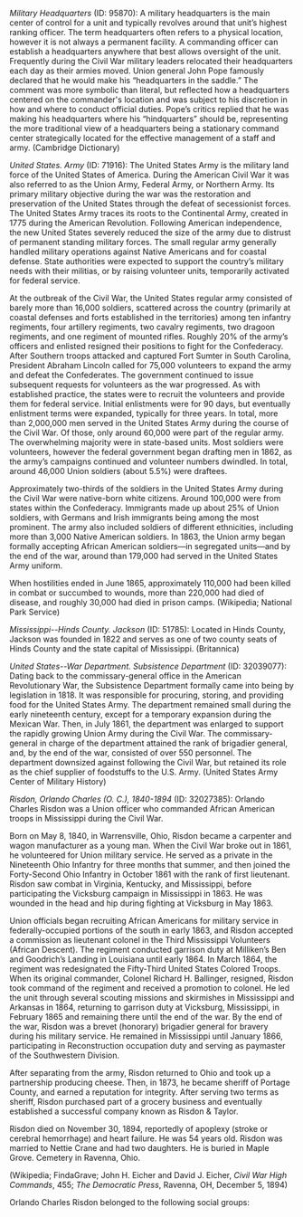 *Military Headquarters* (ID: 95870): A military headquarters is the main center of control for a unit and typically revolves around that unit’s highest ranking officer. The term headquarters often refers to a physical location, however it is not always a permanent facility. A commanding officer can establish a headquarters anywhere that best allows oversight of the unit. Frequently during the Civil War military leaders relocated their headquarters each day as their armies moved. Union general John Pope famously declared that he would make his “headquarters in the saddle.” The comment was more symbolic than literal, but reflected how a headquarters centered on the commander's location and was subject to his discretion in how and where to conduct official duties. Pope’s critics replied that he was making his headquarters where his “hindquarters” should be, representing the more traditional view of a headquarters being a stationary command center strategically located for the effective management of a staff and army. (Cambridge Dictionary)

*United States. Army* (ID: 71916): The United States Army is the military land force of the United States of America. During the American Civil War it was also referred to as the Union Army, Federal Army, or Northern Army. Its primary military objective during the war was the restoration and preservation of the United States through the defeat of secessionist forces. The United States Army traces its roots to the Continental Army, created in 1775 during the American Revolution. Following American independence, the new United States severely reduced the size of the army due to distrust of permanent standing military forces. The small regular army generally handled military operations against Native Americans and for coastal defense. State authorities were expected to support the country’s military needs with their militias, or by raising volunteer units, temporarily activated for federal service. 

At the outbreak of the Civil War, the United States regular army consisted of barely more than 16,000 soldiers, scattered across the country (primarily at coastal defenses and forts established in the territories) among ten infantry regiments, four artillery regiments, two cavalry regiments, two dragoon regiments, and one regiment of mounted rifles. Roughly 20% of the army’s officers and enlisted resigned their positions to fight for the Confederacy. After Southern troops attacked and captured Fort Sumter in South Carolina, President Abraham Lincoln called for 75,000 volunteers to expand the army and defeat the Confederates. The government continued to issue subsequent requests for volunteers as the war progressed. As with established practice, the states were to recruit the volunteers and provide them for federal service. Initial enlistments were for 90 days, but eventually enlistment terms were expanded, typically for three years. In total, more than 2,000,000 men served in the United States Army during the course of the Civil War. Of those, only around 60,000 were part of the regular army. The overwhelming majority were in state-based units. Most soldiers were volunteers, however the federal government began drafting men in 1862, as the army’s campaigns continued and volunteer numbers dwindled. In total, around 46,000 Union soldiers (about 5.5%) were draftees. 

Approximately two-thirds of the soldiers in the United States Army during the Civil War were native-born white citizens. Around 100,000 were from states within the Confederacy. Immigrants made up about 25% of Union soldiers, with Germans and Irish immigrants being among the most prominent. The army also included soldiers of different ethnicities, including more than 3,000 Native American soldiers. In 1863, the Union army began formally accepting African American soldiers—in segregated units—and by the end of the war, around than 179,000 had served in the United States Army uniform. 

When hostilities ended in June 1865, approximately 110,000 had been killed in combat or succumbed to wounds, more than 220,000 had died of disease, and roughly 30,000 had died in prison camps. (Wikipedia; National Park Service)

*Mississippi--Hinds County. Jackson* (ID: 51785): Located in Hinds County, Jackson was founded in 1822 and serves as one of two county seats of Hinds County and the state capital of Mississippi. (Britannica)

*United States--War Department. Subsistence Department* (ID: 32039077): Dating back to the commissary-general office in the American Revolutionary War, the Subsistence Department formally came into being by legislation in 1818. It was responsible for procuring, storing, and providing food for the United States Army. The department remained small during the early nineteenth century, except for a temporary expansion during the Mexican War. Then, in July 1861, the department was enlarged to support the rapidly growing Union Army during the Civil War. The commissary-general in charge of the department attained the rank of brigadier general, and, by the end of the war, consisted of over 550 personnel. The department downsized against following the Civil War, but retained its role as the chief supplier of foodstuffs to the U.S. Army. (United States Army Center of Military History)

*Risdon, Orlando Charles (O. C.), 1840-1894* (ID: 32027385): Orlando Charles Risdon was a Union officer who commanded African American troops in Mississippi during the Civil War. 

Born on May 8, 1840, in Warrensville, Ohio, Risdon became a carpenter and wagon manufacturer as a young man. When the Civil War broke out in 1861, he volunteered for Union military service. He served as a private in the Nineteenth Ohio Infantry for three months that summer, and then joined the Forty-Second Ohio Infantry in October 1861 with the rank of first lieutenant. Risdon saw combat in Virginia, Kentucky, and Mississippi, before participating the Vicksburg campaign in Mississippi in 1863. He was wounded in the head and hip during fighting at Vicksburg in May 1863. 

Union officials began recruiting African Americans for military service in federally-occupied portions of the south in early 1863, and Risdon accepted a commission as lieutenant colonel in the Third Mississippi Volunteers (African Descent). The regiment conducted garrison duty at Milliken’s Ben and Goodrich’s Landing in Louisiana until early 1864. In March 1864, the regiment was redesignated the Fifty-Third United States Colored Troops. When its original commander, Colonel Richard H. Ballinger, resigned, Risdon took command of the regiment and received a promotion to colonel. He led the unit through several scouting missions and skirmishes in Mississippi and Arkansas in 1864, returning to garrison duty at Vicksburg, Mississippi, in February 1865 and remaining there until the end of the war. By the end of the war, Risdon was a brevet (honorary) brigadier general for bravery during his military service. He remained in Mississippi until January 1866, participating in Reconstruction occupation duty and serving as paymaster of the Southwestern Division. 

After separating from the army, Risdon returned to Ohio and took up a partnership producing cheese. Then, in 1873, he became sheriff of Portage County, and earned a reputation for integrity. After serving two terms as sheriff, Risdon purchased part of a grocery business and eventually established a successful company known as Risdon & Taylor.

Risdon died on November 30, 1894, reportedly of apoplexy (stroke or cerebral hemorrhage) and heart failure. He was 54 years old. Risdon was married to Nettie Crane and had two daughters. He is buried in Maple Grove. Cemetery in Ravenna, Ohio. 

(Wikipedia; FindaGrave; John H. Eicher and David J. Eicher, <i>Civil War High Commands</i>, 455; <i>The Democratic Press</i>, Ravenna, OH, December 5, 1894)

Orlando Charles Risdon belonged to the following social groups:

